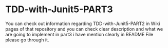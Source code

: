 # TDD-with-Junit5-PART3
You can check out information regarding  TDD-with-Junit5-PART2 in Wiki pages of that repository and you can check clear description and what we are going to implement in part3 i have mention clearly in README File please go through it.

